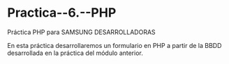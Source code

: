 # Practica--6.--PHP
Práctica PHP para SAMSUNG DESARROLLADORAS


En esta práctica desarrollaremos un formulario en PHP a partir de la BBDD desarrollada en la práctica del módulo anterior.
